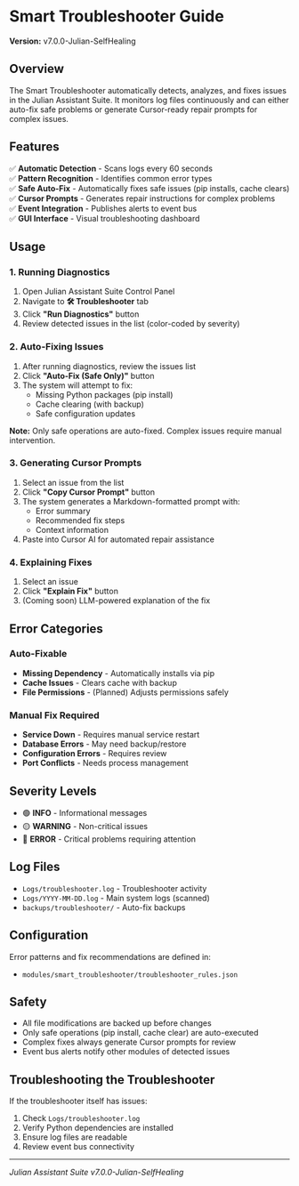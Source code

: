 # Smart Troubleshooter Guide

**Version:** v7.0.0-Julian-SelfHealing

## Overview

The Smart Troubleshooter automatically detects, analyzes, and fixes issues in the Julian Assistant Suite. It monitors log files continuously and can either auto-fix safe problems or generate Cursor-ready repair prompts for complex issues.

## Features

✅ **Automatic Detection** - Scans logs every 60 seconds  
✅ **Pattern Recognition** - Identifies common error types  
✅ **Safe Auto-Fix** - Automatically fixes safe issues (pip installs, cache clears)  
✅ **Cursor Prompts** - Generates repair instructions for complex problems  
✅ **Event Integration** - Publishes alerts to event bus  
✅ **GUI Interface** - Visual troubleshooting dashboard

## Usage

### 1. Running Diagnostics

1. Open Julian Assistant Suite Control Panel
2. Navigate to **🛠 Troubleshooter** tab
3. Click **"Run Diagnostics"** button
4. Review detected issues in the list (color-coded by severity)

### 2. Auto-Fixing Issues

1. After running diagnostics, review the issues list
2. Click **"Auto-Fix (Safe Only)"** button
3. The system will attempt to fix:
   - Missing Python packages (pip install)
   - Cache clearing (with backup)
   - Safe configuration updates

**Note:** Only safe operations are auto-fixed. Complex issues require manual intervention.

### 3. Generating Cursor Prompts

1. Select an issue from the list
2. Click **"Copy Cursor Prompt"** button
3. The system generates a Markdown-formatted prompt with:
   - Error summary
   - Recommended fix steps
   - Context information
4. Paste into Cursor AI for automated repair assistance

### 4. Explaining Fixes

1. Select an issue
2. Click **"Explain Fix"** button
3. (Coming soon) LLM-powered explanation of the fix

## Error Categories

### Auto-Fixable
- **Missing Dependency** - Automatically installs via pip
- **Cache Issues** - Clears cache with backup
- **File Permissions** - (Planned) Adjusts permissions safely

### Manual Fix Required
- **Service Down** - Requires manual service restart
- **Database Errors** - May need backup/restore
- **Configuration Errors** - Requires review
- **Port Conflicts** - Needs process management

## Severity Levels

- 🟢 **INFO** - Informational messages
- 🟡 **WARNING** - Non-critical issues
- 🔴 **ERROR** - Critical problems requiring attention

## Log Files

- `Logs/troubleshooter.log` - Troubleshooter activity
- `Logs/YYYY-MM-DD.log` - Main system logs (scanned)
- `backups/troubleshooter/` - Auto-fix backups

## Configuration

Error patterns and fix recommendations are defined in:
- `modules/smart_troubleshooter/troubleshooter_rules.json`

## Safety

- All file modifications are backed up before changes
- Only safe operations (pip install, cache clear) are auto-executed
- Complex fixes always generate Cursor prompts for review
- Event bus alerts notify other modules of detected issues

## Troubleshooting the Troubleshooter

If the troubleshooter itself has issues:

1. Check `Logs/troubleshooter.log`
2. Verify Python dependencies are installed
3. Ensure log files are readable
4. Review event bus connectivity

---

*Julian Assistant Suite v7.0.0-Julian-SelfHealing*




